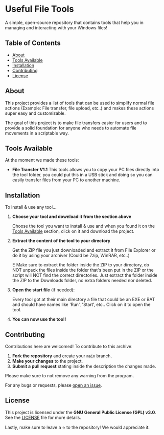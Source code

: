 # Useful File Tools

A simple, open-source repository that contains tools that help you in managing and interacting with your Windows files!

## Table of Contents
- [About](#about)
- [Tools Available](#tools)
- [Installation](#installation)
- [Contributing](#contributing)
- [License](#license)

## About

This project provides a list of tools that can be used to simplify normal file actions (Example: File transfer, file upload, etc..) and makes these actions super easy and customizable.

The goal of this project is to make file transfers easier for users and to provide a solid foundation for anyone who needs to automate file movements in a scriptable way.

## Tools Available

At the moment we made these tools:
- **File Transfer V1.1**
  This tools allows you to copy your PC files directly into the tool folder, you could put this in a USB stick and doing so you can easily transfer files from your PC to another machine.

## Installation

To install & use any tool...

1. **Choose your tool and download it from the section above**
   
   Choose the tool you want to install & use and when you found it on the [Tools Available](https://github.com/TheBatchMaster/UsefulFileTools/README.md/#tools) section, click on it and download the project.

2. **Extract the content of the tool to your directory**

   Get the ZIP file you just downloaded and extract it from File Explorer or do it by using your archiver (Could be 7zip, WinRAR, etc..)

   E Make sure to extract the folder inside the ZIP to your directory, do NOT unpack the files inside the folder that's been put in the ZIP or the script will NOT find the correct directories. Just extract the folder inside the ZIP to the Downloads folder, no extra folders needed nor deleted.

4. **Open the start file** (if needed):

   Every tool got at their main directory a file that could be an EXE or BAT and should have names like 'Run', 'Start', etc..
   Click on it to open the tool.

6. **You can now use the tool!**

## Contributing

Contributions here are welcomed! To contribute to this archive:

1. **Fork the repository** and create your `main` branch.
2. **Make your changes** to the project.
3. **Submit a pull request** stating inside the description the changes made.

Please make sure to not remove any warning from the program.

For any bugs or requests, please [open an issue](https://github.com/TheBatchMaster/UsefulFileTools/issues).

## License

This project is licensed under the **GNU General Public License (GPL) v3.0**. See the [LICENSE](LICENSE) file for more details.


Lastly, make sure to leave a ⭐ to the repository! We would appreciate it.
